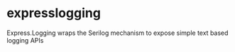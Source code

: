 # expresslogging
Express.Logging wraps the Serilog mechanism to expose simple text based logging APIs

